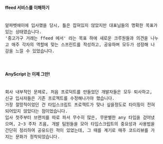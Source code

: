#### ffeed 서비스를 이해하기

<code style='font-size: 100%; line-height: 1.5;'>
알파벳에이에 입사했을 당시, 틀은 잡혀있지 않았지만 대표님들의 명확한 목표가 있는 상태였습니다.
'중고가구 거래는 ffeed 에서' 라는 목표 하에 새로운 크루원들과 의견을 나누고 매주 각자의 역할에 맞는 스프린트를 작성하고, 공유하며 모두가 성장해 나감을 느낄 수 있었습니다.
</code>

<br />
<br />

#### AnyScript 는 이제 그만!

<code style='font-size: 100%; line-height: 1.5'>
회사 내부적인 문제로, 처음 프로덕트를 만들었던 개발자들은 모두 퇴사하고, 신규 입사자들은 기존 프로젝트를 수정해나가야 했습니다.
가장 절망적이었던 건 타입스크립트 프로젝트가 맞나 싶을정도로 타이핑이 전혀 되어있지 않았다는 점이었습니다.
입사 첫주부터 브랜치를 따로 파서 무수히 많은, 무분별한 any 타입을 걷어냈으며, 2~3 주차 즈음, 개발 팀원들을 모아 타입스크립트의 중요성과 사용법을 간단히 정리하여 공유드린 적이 있었는데, 그 때를 계기로 매주 코드리뷰를 가지는 문화가 정착되었습니다.

</code>

<br />
